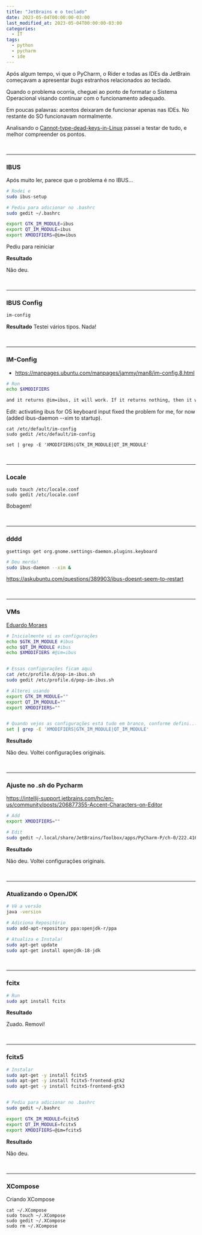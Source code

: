 ```yaml
---
title: "JetBrains e o teclado"
date: 2023-05-04T00:00:00-03:00
last_modified_at: 2023-05-04T00:00:00-03:00
categories:
  - IT
tags:
  - python
  - pycharm
  - ide
---
```


Após algum tempo, vi que o PyCharm, o Rider e todas as IDEs da JetBrain começavam a apresentar _bugs_ estranhos relacionados ao teclado.

Quando o problema ocorria, cheguei ao ponto de formatar o Sistema Operacional visando continuar com o funcionamento adequado.

Em poucas palavras: acentos deixaram de funcionar apenas nas IDEs. No restante do SO funcionavam normalmente.

Analisando o [Cannot-type-dead-keys-in-Linux](https://youtrack.jetbrains.com/issue/IDEA-59679/) passei a testar de tudo, e melhor compreender os pontos.

<br>

---

### IBUS

Após muito ler, parece que o problema é no IBUS...

```bash
# Rodei e
sudo ibus-setup

# Pediu para adicionar no .bashrc
sudo gedit ~/.bashrc

export GTK_IM_MODULE=ibus
export QT_IM_MODULE=ibus
export XMODIFIERS=@im=ibus
```

Pediu para reiniciar

**Resultado**

Não deu.

<br>

---

### IBUS Config

```bash
im-config
```

**Resultado**
Testei vários tipos.
Nada!

<br>

---

### IM-Config

- https://manpages.ubuntu.com/manpages/jammy/man8/im-config.8.html

```bash
# Run
echo $XMODIFIERS

and it returns @im=ibus, it will work. If it returns nothing, then it won't work.
```

Edit: activating ibus for OS keyboard input fixed the problem for me, for now (added ibus-daemon --xim to startup).

```
cat /etc/default/im-config
sudo gedit /etc/default/im-config

set | grep -E 'XMODIFIERS|GTK_IM_MODULE|QT_IM_MODULE'
```

<br>

---

### Locale

```
sudo touch /etc/locale.conf
sudo gedit /etc/locale.conf
```

Bobagem!

<br>

---

### dddd

```
gsettings get org.gnome.settings-daemon.plugins.keyboard
```

```bash
# Deu merda!
sudo ibus-daemon --xim &
```

https://askubuntu.com/questions/389903/ibus-doesnt-seem-to-restart

<br>

---

### VMs

[Eduardo Moraes](https://youtrack.jetbrains.com/issue/IDEA-59679/Cannot-type-dead-keys-in-Linux#focus=Comments-27-5796877.0-0)

```bash
# Inicialmente vi as configurações
echo $GTK_IM_MODULE #ibus
echo $QT_IM_MODULE #ibus
echo $XMODIFIERS #@im=ibus


# Essas configurações ficam aqui
cat /etc/profile.d/pop-im-ibus.sh
sudo gedit /etc/profile.d/pop-im-ibus.sh

# Alterei usando
export GTK_IM_MODULE=""
export QT_IM_MODULE=""
export XMODIFIERS=""


# Quando vejos as configurações está tudo em branco, conforme defini...
set | grep -E 'XMODIFIERS|GTK_IM_MODULE|QT_IM_MODULE'
```

**Resultado**

Não deu.
Voltei configurações originais.

<br>

---

### Ajuste no _.sh_ do Pycharm

https://intellij-support.jetbrains.com/hc/en-us/community/posts/206877355-Accent-Characters-on-Editor

```bash
# Add
export XMODIFIERS=""

# Edit
sudo gedit ~/.local/share/JetBrains/Toolbox/apps/PyCharm-P/ch-0/222.4167.33/bin/pycharm.sh
```

**Resultado**

Não deu.
Voltei configurações originais.

<br>

---

### Atualizando o OpenJDK

```bash
# Vê a versão
java -version

# Adiciona Repositório
sudo add-apt-repository ppa:openjdk-r/ppa

# Atualiza e Instala!
sudo apt-get update
sudo apt-get install openjdk-18-jdk
```

<br>

---

### fcitx

```bash
# Run
sudo apt install fcitx
```

**Resultado**

Zuado.
Removi!

<br>

---

### fcitx5

```bash
# Instalar
sudo apt-get -y install fcitx5
sudo apt-get -y install fcitx5-frontend-gtk2
sudo apt-get -y install fcitx5-frontend-gtk3


# Pediu para adicionar no .bashrc
sudo gedit ~/.bashrc

export GTK_IM_MODULE=fcitx5
export QT_IM_MODULE=fcitx5
export XMODIFIERS=@im=fcitx5
```

**Resultado**

Não deu.

<br>

---

### XCompose

Criando XCompose

```
cat ~/.XCompose
sudo touch ~/.XCompose
sudo gedit ~/.XCompose
sudo rm ~/.XCompose
```
